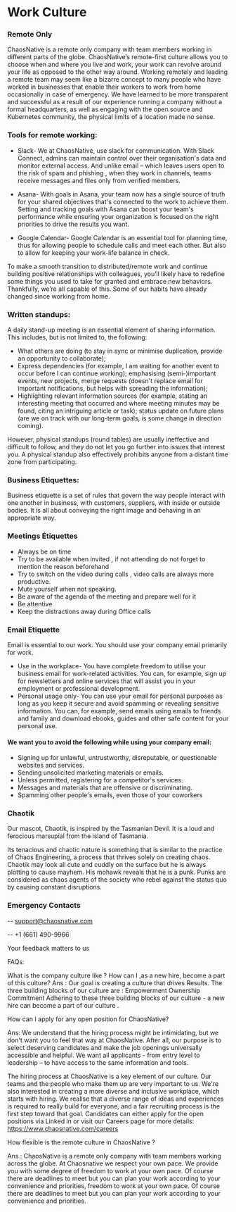 # Work Culture

### Remote Only
ChaosNative is a remote only company with team members working in different parts of the globe. ChaosNative’s remote-first culture allows you to choose when and where you live and work, your work can revolve around your life as opposed to the other way around.
Working remotely and leading a remote team may seem like a bizarre concept to many people who have worked in businesses that enable their workers to work from home  occasionally in case of emergency. We have learned to be more transparent and successful as a result of our experience running a company without a formal headquarters, as well as engaging with the open source and Kubernetes community, the physical limits of a location made no sense.

### Tools for remote working:

- Slack- We at ChaosNative, use slack for communication. With Slack Connect, admins can maintain control over their organisation's data and monitor external access. And unlike email – which leaves users open to the risk of spam and phishing , when they work in channels, teams receive messages and files only from verified members.

- Asana- With goals in Asana, your team now has a single source of truth for your shared objectives that's connected to the work to achieve them. Setting and tracking goals with Asana can boost your team's performance while ensuring your organization is focused on the right priorities to drive the results you want.

- Google Calendar- Google Calendar is an essential tool for planning time, thus for allowing people to schedule calls and meet each other. But also to allow for keeping your work-life balance in check.

To make a smooth transition to distributed/remote  work and continue building positive relationships with colleagues, you’ll likely have to redefine some things you used to take for granted and embrace new behaviors. Thankfully, we’re all capable of this. Some of our habits have already changed since working from home.


### Written standups:

A daily stand-up meeting is an essential element of sharing information. This includes, but is not limited to, the following:
- What others are doing (to stay in sync or minimise duplication, provide an opportunity to collaborate);
- Express dependencies (for example, I am waiting for another event to occur before I can continue working);
emphasising (semi-)important events, new projects, merge requests (doesn't replace email for important notifications, but helps with spreading the information);
- Highlighting relevant information sources (for example, stating an interesting meeting that occurred and where meeting minutes may be found, citing an intriguing article or task); status update on future plans (are we on track with our long-term goals, is some change in direction coming).

However, physical standups (round tables) are usually ineffective and difficult to follow, and they do not let you go further into issues that interest you. A physical standup also effectively prohibits anyone from a distant time zone from participating.

### Business Etiquettes:

Business etiquette is a set of rules that govern the way people interact with one another in business, with customers, suppliers, with inside or outside bodies. It is all about conveying the right image and behaving in an appropriate way.

### Meetings Étiquettes

- Always be on time
- Try to be available when invited , if not attending do not forget to mention the reason beforehand
- Try to switch on the video during calls , video calls are always more productive.
- Mute yourself when not speaking.
- Be aware of the agenda of the meeting and prepare well for it
- Be attentive
- Keep the distractions away during Office calls

### Email Etiquette

Email is essential to our work. You should use your company email primarily for work.
- Use in the workplace- You have complete freedom to utilise your business email for work-related activities. You can, for example, sign up for newsletters and online services that will assist you in your employment or professional development.
- Personal usage only- You can use your email for personal purposes as long as you keep it secure and avoid spamming or revealing sensitive information. You can, for example, send emails using emails to friends and family and download ebooks, guides and other safe content for your personal use.

#### We want you to avoid the following while using your company email:

- Signing up for unlawful, untrustworthy, disreputable, or questionable websites and services.
- Sending unsolicited marketing materials or emails.
- Unless permitted, registering for a competitor's services.
- Messages and materials that are offensive or discriminating.
- Spamming other people's emails, even those of your coworkers


### Chaotik

Our mascot, Chaotik, is inspired by the Tasmanian Devil. It is a loud and ferocious marsupial from the island of Tasmania.

Its tenacious and chaotic nature is something that is similar to the practice of Chaos Engineering, a process that thrives solely on creating chaos.
Chaotik may look all cute and cuddly on the surface but he is always plotting to cause mayhem. His mohawk reveals that he is a punk. Punks are considered as chaos agents of the society who rebel against the status quo by causing constant disruptions.


### Emergency Contacts

-- support@chaosnative.com

-- +1 (661) 490-9966


Your feedback matters to us



FAQs:

What is the company culture like ? How can I ,as a new hire, become a part of this culture?
Ans : Our goal is creating a culture that drives Results. The three building blocks of our culture are :
Empowerment
Ownership
Commitment
Adhering to these three building blocks of our culture - a new hire can become a part of our culture .

How can I apply for any open position for  ChaosNative?

Ans:     We understand that the hiring process might be intimidating, but we don't want you to feel that way at ChaosNative. After all, our purpose is to select deserving candidates and make the job openings  universally accessible and helpful. We want all applicants - from entry level to leadership – to have access to the same information and tools.

The hiring process at ChaosNative is a key element of our culture. Our teams and the people who make them up are very important to us. We're also interested in creating a more diverse and inclusive workplace, which starts with hiring. We realise that a diverse range of ideas and experiences is required to really build for everyone, and a fair recruiting process is the first step toward that goal.
Candidates can either apply for the open positions via Linked in or visit our Careers page for more details: https://www.chaosnative.com/careers






How flexible is the remote culture in ChaosNative ?

Ans : ChaosNative is a remote only company with team members working across the globe.
At Chaosnative we respect your own pace. We provide you with some degree of freedom to work at your own pace. Of course there are deadlines to meet but you can plan your work according to your convenience and priorities,  freedom to work at your own pace. Of course there are deadlines to meet but you can plan your work according to your convenience and priorities.




